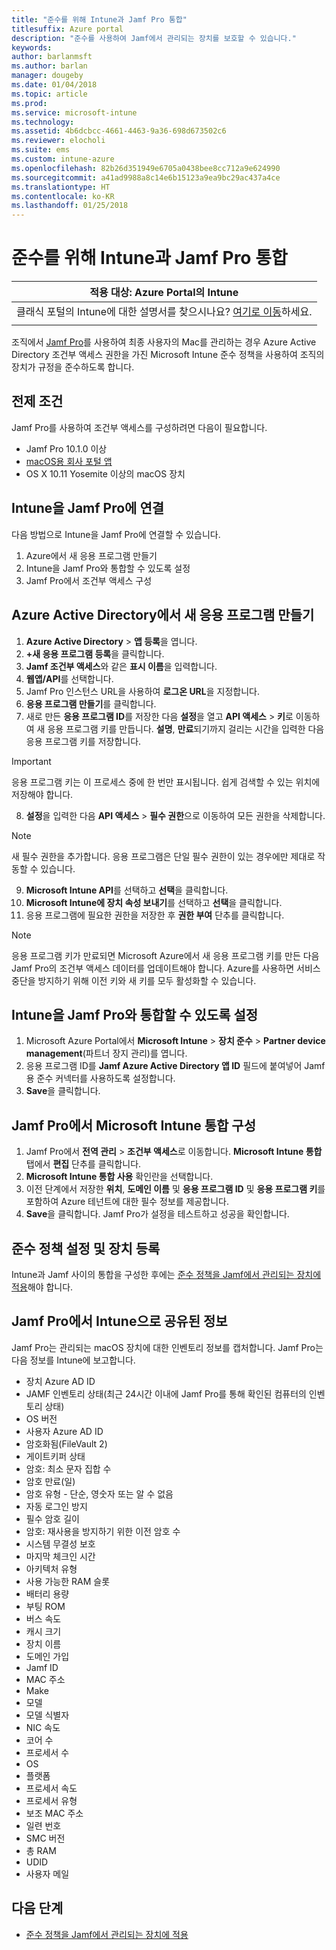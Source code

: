 ```yaml
---
title: "준수를 위해 Intune과 Jamf Pro 통합"
titlesuffix: Azure portal
description: "준수를 사용하여 Jamf에서 관리되는 장치를 보호할 수 있습니다."
keywords: 
author: barlanmsft
ms.author: barlan
manager: dougeby
ms.date: 01/04/2018
ms.topic: article
ms.prod: 
ms.service: microsoft-intune
ms.technology: 
ms.assetid: 4b6dcbcc-4661-4463-9a36-698d673502c6
ms.reviewer: elocholi
ms.suite: ems
ms.custom: intune-azure
ms.openlocfilehash: 82b26d351949e6705a0438bee8cc712a9e624990
ms.sourcegitcommit: a41ad9988a8c14e6b15123a9ea9bc29ac437a4ce
ms.translationtype: HT
ms.contentlocale: ko-KR
ms.lasthandoff: 01/25/2018
---
```

# <a name="integrate-jamf-pro-with-intune-for-compliance"></a>준수를 위해 Intune과 Jamf Pro 통합

|적용 대상: Azure Portal의 Intune |
|--|
|클래식 포털의 Intune에 대한 설명서를 찾으시나요? [여기로 이동](/intune/introduction-intune?toc=/intune-classic/toc.json)하세요.|
| |

조직에서 [Jamf Pro](https://www.jamf.com)를 사용하여 최종 사용자의 Mac를 관리하는 경우 Azure Active Directory 조건부 액세스 권한을 가진 Microsoft Intune 준수 정책을 사용하여 조직의 장치가 규정을 준수하도록 합니다.

## <a name="prerequisites"></a>전제 조건

Jamf Pro를 사용하여 조건부 액세스를 구성하려면 다음이 필요합니다.

- Jamf Pro 10.1.0 이상
- [macOS용 회사 포털 앱](https://aka.ms/macoscompanyportal)
- OS X 10.11 Yosemite 이상의 macOS 장치

## <a name="connecting-intune-to-jamf-pro"></a>Intune을 Jamf Pro에 연결

다음 방법으로 Intune을 Jamf Pro에 연결할 수 있습니다.

1. Azure에서 새 응용 프로그램 만들기
2. Intune을 Jamf Pro와 통합할 수 있도록 설정
3. Jamf Pro에서 조건부 액세스 구성

## <a name="create-a-new-application-in-azure-active-directory"></a>Azure Active Directory에서 새 응용 프로그램 만들기

1. **Azure Active Directory** > **앱 등록**을 엽니다.
2. **+새 응용 프로그램 등록**을 클릭합니다.
3. **Jamf 조건부 액세스**와 같은 **표시 이름**을 입력합니다.
4. **웹앱/API**를 선택합니다.
5. Jamf Pro 인스턴스 URL을 사용하여 **로그온 URL**을 지정합니다.
6. **응용 프로그램 만들기**를 클릭합니다.
7. 새로 만든 **응용 프로그램 ID**를 저장한 다음 **설정**을 열고 **API 액세스** > **키**로 이동하여 새 응용 프로그램 키를 만듭니다. **설명**, **만료**되기까지 걸리는 시간을 입력한 다음 응용 프로그램 키를 저장합니다.

  > [!IMPORTANT]
  > 응용 프로그램 키는 이 프로세스 중에 한 번만 표시됩니다. 쉽게 검색할 수 있는 위치에 저장해야 합니다.

8. **설정**을 입력한 다음 **API 액세스** > **필수 권한**으로 이동하여 모든 권한을 삭제합니다.

  > [!NOTE]
  > 새 필수 권한을 추가합니다. 응용 프로그램은 단일 필수 권한이 있는 경우에만 제대로 작동할 수 있습니다.

9.  **Microsoft Intune API**를 선택하고 **선택**을 클릭합니다.
10. **Microsoft Intune에 장치 속성 보내기**를 선택하고 **선택**을 클릭합니다.
11. 응용 프로그램에 필요한 권한을 저장한 후 **권한 부여** 단추를 클릭합니다.

  > [!NOTE]
  > 응용 프로그램 키가 만료되면 Microsoft Azure에서 새 응용 프로그램 키를 만든 다음 Jamf Pro의 조건부 액세스 데이터를 업데이트해야 합니다. Azure를 사용하면 서비스 중단을 방지하기 위해 이전 키와 새 키를 모두 활성화할 수 있습니다.

## <a name="enable-intune-to-integrate-with-jamf-pro"></a>Intune을 Jamf Pro와 통합할 수 있도록 설정

1. Microsoft Azure Portal에서 **Microsoft Intune** > **장치 준수** > **Partner device management**(파트너 장지 관리)를 엽니다.
2. 응용 프로그램 ID를 **Jamf Azure Active Directory 앱 ID** 필드에 붙여넣어 Jamf용 준수 커넥터를 사용하도록 설정합니다.
3. **Save**을 클릭합니다.

## <a name="configure-microsoft-intune-integration-in-jamf-pro"></a>Jamf Pro에서 Microsoft Intune 통합 구성

1. Jamf Pro에서 **전역 관리** > **조건부 액세스**로 이동합니다. **Microsoft Intune 통합** 탭에서 **편집** 단추를 클릭합니다.
2. **Microsoft Intune 통합 사용** 확인란을 선택합니다.
3. 이전 단계에서 저장한 **위치**, **도메인 이름** 및 **응용 프로그램 ID** 및 **응용 프로그램 키**를 포함하여 Azure 테넌트에 대한 필수 정보를 제공합니다.
4. **Save**을 클릭합니다. Jamf Pro가 설정을 테스트하고 성공을 확인합니다.

## <a name="set-up-compliance-policies-and-register-devices"></a>준수 정책 설정 및 장치 등록

Intune과 Jamf 사이의 통합을 구성한 후에는 [준수 정책을 Jamf에서 관리되는 장치에 적용](conditional-access-assign-jamf.md)해야 합니다.

## <a name="information-shared-from-jamf-pro-to-intune"></a>Jamf Pro에서 Intune으로 공유된 정보

Jamf Pro는 관리되는 macOS 장치에 대한 인벤토리 정보를 캡처합니다. Jamf Pro는 다음 정보를 Intune에 보고합니다.

* 장치 Azure AD ID
* JAMF 인벤토리 상태(최근 24시간 이내에 Jamf Pro를 통해 확인된 컴퓨터의 인벤토리 상태)
* OS 버전
* 사용자 Azure AD ID
* 암호화됨(FileVault 2)
* 게이트키퍼 상태
* 암호: 최소 문자 집합 수
* 암호 만료(일)
* 암호 유형 - 단순, 영숫자 또는 알 수 없음
* 자동 로그인 방지
* 필수 암호 길이
* 암호: 재사용을 방지하기 위한 이전 암호 수
* 시스템 무결성 보호
* 마지막 체크인 시간
* 아키텍처 유형
* 사용 가능한 RAM 슬롯
* 배터리 용량
* 부팅 ROM
* 버스 속도
* 캐시 크기
* 장치 이름
* 도메인 가입
* Jamf ID
* MAC 주소
* Make
* 모델
* 모델 식별자
* NIC 속도
* 코어 수
* 프로세서 수
* OS
* 플랫폼
* 프로세서 속도
* 프로세서 유형
* 보조 MAC 주소
* 일련 번호
* SMC 버전
* 총 RAM
* UDID
* 사용자 메일

## <a name="next-steps"></a>다음 단계

- [준수 정책을 Jamf에서 관리되는 장치에 적용](conditional-access-assign-jamf.md)
